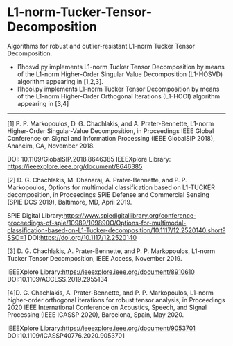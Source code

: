 # L1-norm-Tucker-Tensor-Decomposition
 Algorithms for robust and outlier-resistant L1-norm Tucker Tensor Decomposition.

- l1hosvd.py implements L1-norm Tucker Tensor Decomposition by means of the L1-norm Higher-Order Singular Value Decomposition (L1-HOSVD) algorithm appearing in [1,2,3].
- l1hooi.py implements L1-norm Tucker Tensor Decomposition by means of the L1-norm Higher-Order Orthogonal Iterations (L1-HOOI) algorithm appearing in [3,4]

--------------------------------------------------------
[1] P. P. Markopoulos, D. G. Chachlakis, and A. Prater-Bennette, L1-norm Higher-Order Singular-Value Decomposition, in Proceedings IEEE Global Conference on Signal and Information Processing (IEEE GlobalSIP 2018), Anaheim, CA, November 2018.

DOI: 10.1109/GlobalSIP.2018.8646385
IEEEXplore Library: https://ieeexplore.ieee.org/document/8646385 

[2]  D. G. Chachlakis, M. Dhanaraj, A. Prater-Bennette, and P. P. Markopoulos, Options for multimodal classification based on L1-TUCKER decomposition, in Proceedings SPIE Defense and Commercial Sensing (SPIE DCS 2019), Baltimore, MD, April 2019.

SPIE Digital Library:https://www.spiedigitallibrary.org/conference-proceedings-of-spie/10989/109890O/Options-for-multimodal-classification-based-on-L1-Tucker-decomposition/10.1117/12.2520140.short?SSO=1
DOI:https://doi.org/10.1117/12.2520140

[3] D. G. Chachlakis, A. Prater-Bennette, and P. P. Markopoulos, L1-norm Tucker Tensor Decomposition, IEEE Access, November 2019.

IEEEXplore Library:https://ieeexplore.ieee.org/document/8910610
DOI:10.1109/ACCESS.2019.2955134

[4]D. G. Chachlakis, A. Prater-Bennette, and P. P. Markopoulos, L1-norm higher-order orthogonal iterations for robust tensor analysis, in Proceedings 2020 IEEE International Conference on Acoustics, Speech, and Signal Processing (IEEE ICASSP 2020), Barcelona, Spain, May 2020.

IEEEXplore Library:https://ieeexplore.ieee.org/document/9053701
DOI:10.1109/ICASSP40776.2020.9053701
